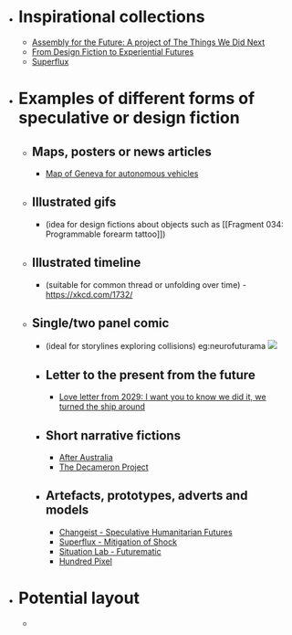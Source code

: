 - # Inspirational collections
    - [Assembly for the Future: A project of The Things We Did Next](https://bleedonline.net/program/assembly-for-the-future/)
    - [From Design Fiction to Experiential Futures](http://noahraford.com/?p=1625)
    - [Superflux](https://superflux.in/#)
- # Examples of different forms of speculative or design fiction
    - ## Maps, posters or news articles
        - [Map of Geneva for autonomous vehicles](https://nearfuturelaboratory.myshopify.com/collections/frontpage/products/self-driving-geneva)
    - ## Illustrated gifs
        - (idea for design fictions about objects such as [[Fragment 034: Programmable forearm tattoo]])
    - ## Illustrated timeline
        - (suitable for common thread or unfolding over time) - https://xkcd.com/1732/
    - ## Single/two panel comic
        - (ideal for storylines exploring collisions) eg:neurofuturama
          ![](https://firebasestorage.googleapis.com/v0/b/firescript-577a2.appspot.com/o/imgs%2Fapp%2FAstonishing_Stories%2FcSmaCrtLUB.png?alt=media&token=f36b464a-a85f-41a0-be63-3de2f92cd9f8)
        - ## Letter to the present from the future
            - [Love letter from 2029: I want you to know we did it, we turned the ship around](https://www.theguardian.com/culture/2020/jul/30/love-letter-from-2029-i-want-you-to-know-we-did-it-we-turned-the-ship-around)
        - ## Short narrative fictions
            - [After Australia](https://www.abc.net.au/news/2020-06-16/after-australia-anthology-australian-speculative-fiction/12350228)
            - [The Decameron Project](https://www.nytimes.com/interactive/2020/07/07/magazine/decameron-project-short-story-collection.html)
        - ## Artefacts, prototypes, adverts and models
            - [Changeist - Speculative Humanitarian Futures](https://medium.com/phase-change/speculative-humanitarian-futures-9ce9a76dbf38)
            - [Superflux - Mitigation of Shock](https://www.dezeen.com/2019/12/31/superflux-mitigation-of-shock-climate-change-future-imagined/)
            - [Situation Lab - Futurematic](http://www.futurematic.cc/category/news/)
            - [Hundred Pixel](http://www.hundredpixel.com/designfiction)
- # Potential layout
    - 
